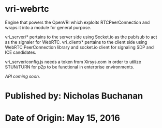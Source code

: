#
# vri-webrtc

Engine that powers the OpenVRI which exploits RTCPeerConnection and wraps it into a module for general purpose.

vri_server/* pertains to the server side using Socket.io as the pub/sub to act as the signaler for WebRTC.
vri_client/* pertains to the client side using WebRTC PeerConnection library and socket.io client for signaling SDP and ICE candidates.

vri_server/config.js needs a token from Xirsys.com in order to utilize STUN/TURN for p2p to be functional in enterprise environments.

*API coming soon.*

# Published by: Nicholas Buchanan
# Date of Origin: May 15, 2016

